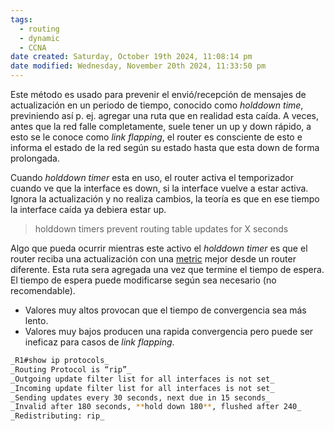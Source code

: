 ```yaml
---
tags:
  - routing
  - dynamic
  - CCNA
date created: Saturday, October 19th 2024, 11:08:14 pm
date modified: Wednesday, November 20th 2024, 11:33:50 pm
---
```


Este método es usado para prevenir el envió/recepción de mensajes de actualización en un periodo de tiempo, conocido como _holddown time_, previniendo así p. ej. agregar una ruta que en realidad esta caída. 
A veces, antes que la red falle completamente, suele tener un up y down rápido, a esto se le conoce como _link flapping_, el router es consciente de esto e informa el estado de la red según su estado hasta que esta down de forma prolongada. 

Cuando _holddown timer_ esta en uso, el router activa el temporizador cuando ve que la interface es down, si la interface vuelve a estar activa. Ignora la actualización y no realiza cambios, la teoría es que en ese tiempo la interface caída ya debiera estar up. 

 > holddown timers prevent routing table updates for X seconds

Algo que pueda ocurrir mientras este activo el _holddown timer_ es que el router reciba una actualización con una [metric]((OLD)%20metric.md) mejor desde un router diferente. Esta ruta sera agregada una vez que termine el tiempo de espera. El tiempo de espera puede modificarse según sea necesario (no recomendable).
- Valores muy altos provocan que el tiempo de convergencia sea más lento.
- Valores muy bajos producen una rapida convergencia pero puede ser ineficaz para casos de _link flapping_.

``` bash
_R1#show ip protocols_
_Routing Protocol is “rip”_
_Outgoing update filter list for all interfaces is not set_
_Incoming update filter list for all interfaces is not set_
_Sending updates every 30 seconds, next due in 15 seconds_
_Invalid after 180 seconds, **hold down 180**, flushed after 240_
_Redistributing: rip_
```

